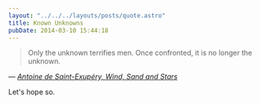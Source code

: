 ```yaml
---
layout: "../../../layouts/posts/quote.astro"
title: Known Unknowns
pubDate: 2014-03-10 15:44:18
---
```


> Only the unknown terrifies men. Once confronted, it is no longer the unknown.

— <cite>[Antoine de Saint-Exupéry, _Wind, Sand and Stars_](https://www.goodreads.com/book/show/8837.Wind_Sand_and_Stars)</cite>

Let's hope so.
